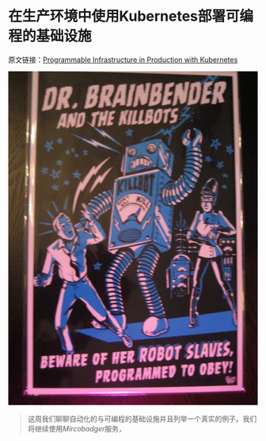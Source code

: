 在生产环境中使用Kubernetes部署可编程的基础设施
======================================================
原文链接：[Programmable Infrastructure in Production with Kubernetes](https://medium.com/@anne_e_currie/programmable-infrastructure-in-production-with-kubernetes-5d236cceb91d#.5y13rq124)

![](0-JZg9Fa9GYYTFbMNU.jpg)

> 这周我们聊聊自动化的与可编程的基础设施并且列举一个真实的例子。我们将继续使用*Mircobadger*服务，
